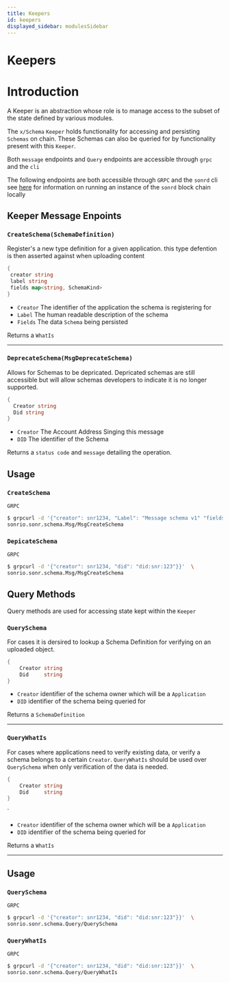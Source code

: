 ```yaml
---
title: Keepers
id: keepers
displayed_sidebar: modulesSidebar
---
```


# Keepers

# Introduction
A Keeper is an abstraction whose role is to manage access to the subset of the state defined by various modules.

The `x/Schema` `Keeper` holds functionality for accessing and persisting `Schemas` on chain. These Schemas can also be queried for by functionality present with this `Keeper`.


Both `message` endpoints and `Query` endpoints are accessible through `grpc` and the `cli`

The following endpoints are both accessible through `GRPC` and the `sonrd` cli see [here]() for information on running an instance of the `sonrd` block chain locally

## Keeper Message Enpoints
### `CreateSchema(SchemaDefinition)` 
Register's a new type definition for a given application. this type defention is then asserted against when uploading content

```go
{
 creator string 
 label string
 fields map<string, SchemaKind>
}
```

- `Creator` The identifier of the application the schema is registering for
- `Label` The human readable description of the schema
- `Fields` The data `Schema` being persisted

Returns a `WhatIs`

---
### `DeprecateSchema(MsgDeprecateSchema)`
Allows for Schemas to be depricated. Depricated schemas are still accessible but will allow schemas developers to indicate it is no longer supported.

```go
{
  Creator string 
  Did string 
}
```

- `Creator` The Account Address Singing this message
- `DID`     The identifier of the Schema

Returns a `status code` and `message` detailing the operation.

## Usage

### `CreateSchema`

`GRPC`

```bash
$ grpcurl -d '{"creator": snr1234, "Label": "Message schema v1" "fields": {"message": 0, "icon": 2}}'  \ 
sonrio.sonr.schema.Msg/MsgCreateSchema
```

### `DepicateSchema`

`GRPC`

```bash
$ grpcurl -d '{"creator": snr1234, "did": "did:snr:123"}}'  \ 
sonrio.sonr.schema.Msg/MsgCreateSchema
```

## Query Methods
Query methods are used for accessing state kept within the `Keeper`
### `QuerySchema`
For cases it is dersired to lookup a Schema Definition for verifying on an uploaded object.

```go
{
    Creator string
    Did     string
}
```
- `Creator` identifier of the schema owner which will be a `Application`
- `DID` identifier of the schema being queried for


Returns a `SchemaDefinition`

---
### `QueryWhatIs`
For cases where applications need to verify existing data, or verify a schema belongs to a certain `Creator`. `QueryWhatIs` should be used over `QuerySchema` when only verification of the data is needed.


```go
{
    Creator string
    Did     string
}
```
`
- `Creator` identifier of the schema owner which will be a `Application`
- `DID` identifier of the schema being queried for


Returns a `WhatIs`

---

## Usage

### `QuerySchema`

`GRPC`

```bash
$ grpcurl -d '{"creator": snr1234, "did": "did:snr:123"}}'  \ 
sonrio.sonr.schema.Query/QuerySchema
```

### `QueryWhatIs`

`GRPC`

```bash
$ grpcurl -d '{"creator": snr1234, "did": "did:snr:123"}}'  \ 
sonrio.sonr.schema.Query/QueryWhatIs
```
